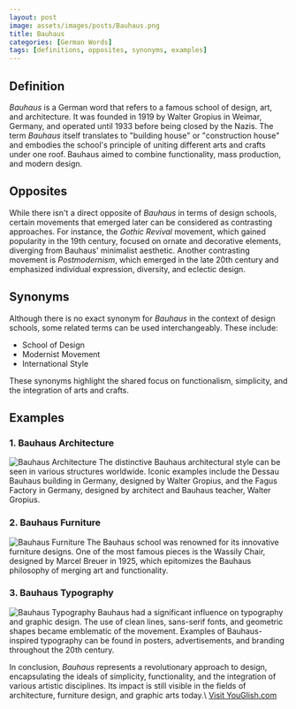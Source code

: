 ```yaml
---
layout: post
image: assets/images/posts/Bauhaus.png
title: Bauhaus
categories: [German Words]
tags: [definitions, opposites, synonyms, examples]
---
```


## Definition
*Bauhaus* is a German word that refers to a famous school of design, art, and architecture. It was founded in 1919 by Walter Gropius in Weimar, Germany, and operated until 1933 before being closed by the Nazis. The term *Bauhaus* itself translates to "building house" or "construction house" and embodies the school's principle of uniting different arts and crafts under one roof. Bauhaus aimed to combine functionality, mass production, and modern design.

## Opposites
While there isn't a direct opposite of *Bauhaus* in terms of design schools, certain movements that emerged later can be considered as contrasting approaches. For instance, the *Gothic Revival* movement, which gained popularity in the 19th century, focused on ornate and decorative elements, diverging from Bauhaus' minimalist aesthetic. Another contrasting movement is *Postmodernism*, which emerged in the late 20th century and emphasized individual expression, diversity, and eclectic design.

## Synonyms
Although there is no exact synonym for *Bauhaus* in the context of design schools, some related terms can be used interchangeably. These include:

- School of Design
- Modernist Movement
- International Style

These synonyms highlight the shared focus on functionalism, simplicity, and the integration of arts and crafts.

## Examples

### 1. Bauhaus Architecture
![Bauhaus Architecture](https://example.com/bauhaus-architecture.jpg)
The distinctive Bauhaus architectural style can be seen in various structures worldwide. Iconic examples include the Dessau Bauhaus building in Germany, designed by Walter Gropius, and the Fagus Factory in Germany, designed by architect and Bauhaus teacher, Walter Gropius.

### 2. Bauhaus Furniture
![Bauhaus Furniture](https://example.com/bauhaus-furniture.jpg)
The Bauhaus school was renowned for its innovative furniture designs. One of the most famous pieces is the Wassily Chair, designed by Marcel Breuer in 1925, which epitomizes the Bauhaus philosophy of merging art and functionality.

### 3. Bauhaus Typography
![Bauhaus Typography](https://example.com/bauhaus-typography.jpg)
Bauhaus had a significant influence on typography and graphic design. The use of clean lines, sans-serif fonts, and geometric shapes became emblematic of the movement. Examples of Bauhaus-inspired typography can be found in posters, advertisements, and branding throughout the 20th century.

In conclusion, *Bauhaus* represents a revolutionary approach to design, encapsulating the ideals of simplicity, functionality, and the integration of various artistic disciplines. Its impact is still visible in the fields of architecture, furniture design, and graphic arts today.\ <a id="yg-widget-0" class="youglish-widget" data-query="Bauhaus" data-lang="german" data-components="8412" data-auto-start="0" data-bkg-color="theme_light" data-title="How%20to%20pronounce%20Bauhaus%20in%20German"  rel="nofollow" href="https://youglish.com">Visit YouGlish.com</a><script async src="https://youglish.com/public/emb/widget.js" charset="utf-8"></script>